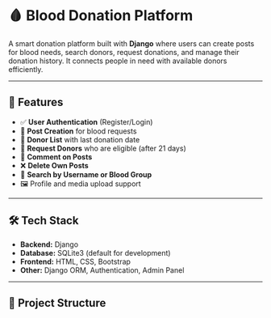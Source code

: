 # 🩸 Blood Donation Platform

A smart donation platform built with **Django** where users can create posts for blood needs, search donors, request donations, and manage their donation history. It connects people in need with available donors efficiently.

---

## 🚀 Features

- ✅ **User Authentication** (Register/Login)
- 📢 **Post Creation** for blood requests
- 👥 **Donor List** with last donation date
- 🔁 **Request Donors** who are eligible (after 21 days)
- 💬 **Comment on Posts**
- ❌ **Delete Own Posts**
- 🔎 **Search by Username or Blood Group**
- 🖼️ Profile and media upload support

---

## 🛠️ Tech Stack

- **Backend:** Django
- **Database:** SQLite3 (default for development)
- **Frontend:** HTML, CSS, Bootstrap
- **Other:** Django ORM, Authentication, Admin Panel

---

## 📁 Project Structure

